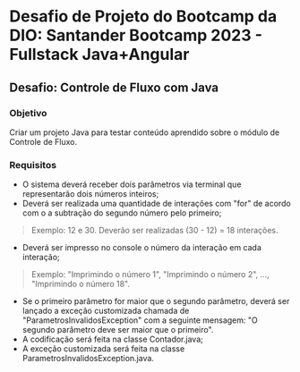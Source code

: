 # Desafio de Projeto do Bootcamp da DIO: Santander Bootcamp 2023 - Fullstack Java+Angular
## Desafio: Controle de Fluxo com Java
### Objetivo
Criar um projeto Java para testar conteúdo aprendido sobre o módulo de Controle de Fluxo.
### Requisitos
- O sistema deverá receber dois parâmetros via terminal que representarão dois números inteiros;
- Deverá ser realizada uma quantidade de interações com "for" de acordo com o a subtração do segundo número pelo primeiro;
> Exemplo: 12 e 30. Deverão ser realizadas (30 - 12) = 18 interações.
- Deverá ser impresso no console o número da interação em cada interação;
> Exemplo: "Imprimindo o número 1", "Imprimindo o número 2", ..., "Imprimindo o número 18".
- Se o primeiro parâmetro for maior que o segundo parâmetro, deverá ser lançado a exceção customizada chamada de "ParametrosInvalidosException" com a seguinte mensagem: "O segundo parâmetro deve ser maior que o primeiro".
- A codificação será feita na classe Contador.java;
- A exceção customizada será feita na classe ParametrosInvalidosException.java.
